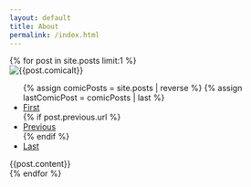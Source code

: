 ```yaml
---
layout: default
title: About
permalink: /index.html
---
```

<div>
    {% for post in site.posts limit:1 %}
    <div class="comic-panel center">
        <img src="{{ site.url }}{{ post.comic }}" alt="{{post.comicalt}}"/>
        <ul class="comic-nav">
            {% assign comicPosts = site.posts | reverse %}
            {% assign lastComicPost = comicPosts | last %}
            <li><a class="grad-button" href="{{ site.url }}{{ comicPosts[0].url }}" >First</a></li>
            {% if post.previous.url %}
            <li><a class="grad-button" href="{{ site.url }}{{ post.previous.url }}" >Previous</a></li>
            {% endif %}
            <li><a class="grad-button" href="{{ site.url }}{{ lastComicPost.url }}">Last</a></li>
        </ul>
    </div><!--comic div-->
    <div class="comic-blog center">
        {{post.content}}
    </div>
    {% endfor %}
</div>

